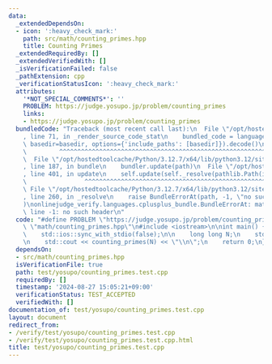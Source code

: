```yaml
---
data:
  _extendedDependsOn:
  - icon: ':heavy_check_mark:'
    path: src/math/counting_primes.hpp
    title: Counting Primes
  _extendedRequiredBy: []
  _extendedVerifiedWith: []
  _isVerificationFailed: false
  _pathExtension: cpp
  _verificationStatusIcon: ':heavy_check_mark:'
  attributes:
    '*NOT_SPECIAL_COMMENTS*': ''
    PROBLEM: https://judge.yosupo.jp/problem/counting_primes
    links:
    - https://judge.yosupo.jp/problem/counting_primes
  bundledCode: "Traceback (most recent call last):\n  File \"/opt/hostedtoolcache/Python/3.12.7/x64/lib/python3.12/site-packages/onlinejudge_verify/documentation/build.py\"\
    , line 71, in _render_source_code_stat\n    bundled_code = language.bundle(stat.path,\
    \ basedir=basedir, options={'include_paths': [basedir]}).decode()\n          \
    \         ^^^^^^^^^^^^^^^^^^^^^^^^^^^^^^^^^^^^^^^^^^^^^^^^^^^^^^^^^^^^^^^^^^^^^^^^^^^^^^^^^\n\
    \  File \"/opt/hostedtoolcache/Python/3.12.7/x64/lib/python3.12/site-packages/onlinejudge_verify/languages/cplusplus.py\"\
    , line 187, in bundle\n    bundler.update(path)\n  File \"/opt/hostedtoolcache/Python/3.12.7/x64/lib/python3.12/site-packages/onlinejudge_verify/languages/cplusplus_bundle.py\"\
    , line 401, in update\n    self.update(self._resolve(pathlib.Path(included), included_from=path))\n\
    \                ^^^^^^^^^^^^^^^^^^^^^^^^^^^^^^^^^^^^^^^^^^^^^^^^^^^^^^^^^\n \
    \ File \"/opt/hostedtoolcache/Python/3.12.7/x64/lib/python3.12/site-packages/onlinejudge_verify/languages/cplusplus_bundle.py\"\
    , line 260, in _resolve\n    raise BundleErrorAt(path, -1, \"no such header\"\
    )\nonlinejudge_verify.languages.cplusplus_bundle.BundleErrorAt: math/counting_primes.hpp:\
    \ line -1: no such header\n"
  code: "#define PROBLEM \"https://judge.yosupo.jp/problem/counting_primes\"\n\n#include\
    \ \"math/counting_primes.hpp\"\n#include <iostream>\n\nint main() {\n    std::cin.tie(0);\n\
    \    std::ios::sync_with_stdio(false);\n\n    long long N;\n    std::cin >> N;\n\
    \n    std::cout << counting_primes(N) << \"\\n\";\n    return 0;\n}"
  dependsOn:
  - src/math/counting_primes.hpp
  isVerificationFile: true
  path: test/yosupo/counting_primes.test.cpp
  requiredBy: []
  timestamp: '2024-08-27 15:05:21+09:00'
  verificationStatus: TEST_ACCEPTED
  verifiedWith: []
documentation_of: test/yosupo/counting_primes.test.cpp
layout: document
redirect_from:
- /verify/test/yosupo/counting_primes.test.cpp
- /verify/test/yosupo/counting_primes.test.cpp.html
title: test/yosupo/counting_primes.test.cpp
---
```

